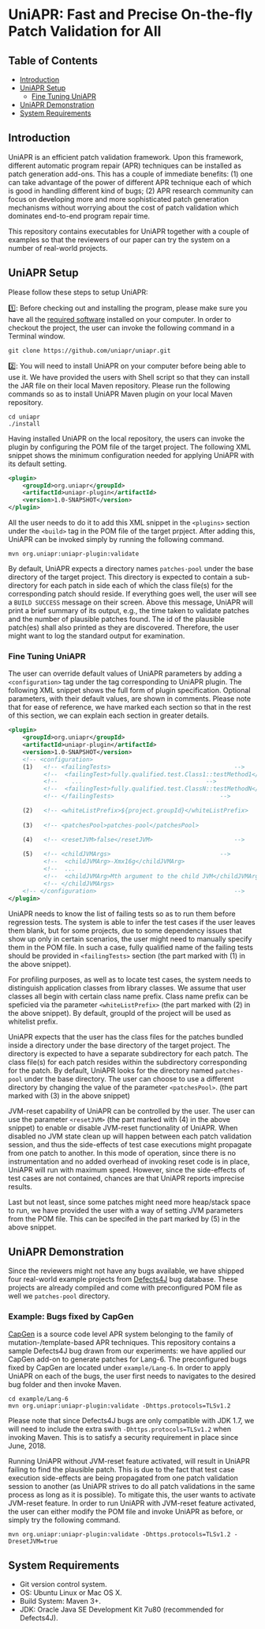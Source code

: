 # UniAPR: Fast and Precise On-the-fly Patch Validation for All

## Table of Contents
- [Introduction](#introduction)
- [UniAPR Setup](#uniapr-setup)
    * [Fine Tuning UniAPR](#fine-tuning-uniapr)
- [UniAPR Demonstration](#uniapr-demonstration)
- [System Requirements](#system-requirements)

## Introduction
UniAPR is an efficient patch validation framework. Upon this framework, different automatic program repair (APR) techniques can be installed as patch generation add-ons. This has a couple of immediate benefits: (1) one can take advantage of the power of different APR technique each of which is good in handling different kind of bugs; (2) APR research community can focus on developing more and more sophisticated patch generation mechanisms without worrying about the cost of patch validation which dominates end-to-end program repair time.

This repository contains executables for UniAPR together with a couple of examples so that the reviewers of our paper can try the system on a number of real-world projects.

## UniAPR Setup
Please follow these steps to setup UniAPR:

:one:: Before checking out and installing the program, please make sure you have all the [required software](#system-requirements) installed on your computer. In order to checkout the project, the user can invoke the following command in a Terminal window.

```shell script
git clone https://github.com/uniapr/uniapr.git
```

:two:: You will need to install UniAPR on your computer before being able to use it. We have provided the users with Shell script so that they can install the JAR file on their local Maven repository. Please run the following commands so as to install UniAPR Maven plugin on your local Maven repository.

```shell script
cd uniapr
./install
```

Having installed UniAPR on the local repository, the users can invoke the plugin by configuring the POM file of the target project. The following XML snippet shows the minimum configuration needed for applying UniAPR with its default setting.

```xml
<plugin>
    <groupId>org.uniapr</groupId>
    <artifactId>uniapr-plugin</artifactId>
    <version>1.0-SNAPSHOT</version>
</plugin>
```

All the user needs to do it to add this XML snippet in the `<plugins>` section under the `<build>` tag in the POM file of the target prpject. After adding this, UniAPR can be invoked simply by running the following command.

```shell script
mvn org.uniapr:uniapr-plugin:validate
```

By default, UniAPR expects a directory names `patches-pool` under the base directory of the target project. This directory is expected to contain a sub-directory for each patch in side each of which the class file(s) for the corresponding patch should reside. If everything goes well, the user will see a `BUILD SUCCESS` message on their screen. Above this message, UniAPR will print a brief summary of its output, e.g., the time taken to validate patches and the number of plausible patches found. The id of the plausible patch(es) shall also printed as they are discovered. Therefore, the user might want to log the standard output for examination.

### Fine Tuning UniAPR
The user can override default values of UniAPR parameters by adding a `<configuration>` tag under the tag corresponding to UniAPR plugin. The following XML snippet shows the full form of plugin specification. Optional parameters, with their default values, are shown in comments. Please note that for ease of reference, we have marked each section so that in the rest of this section, we can explain each section in greater details.

```xml
<plugin>
    <groupId>org.uniapr</groupId>
    <artifactId>uniapr-plugin</artifactId>
    <version>1.0-SNAPSHOT</version>
    <!-- <configuration>		           	                            -->
    (1)   <!-- <failingTests>	      						    -->
          <!--  <failingTest>fully.qualified.test.Class1::testMethod1</failingTest> -->
          <!--    ...								    -->
          <!--	<failingTest>fully.qualified.test.ClassN::testMethodN</failingTest> -->
          <!-- </failingTests>							    -->

    (2)   <!-- <whiteListPrefix>${project.groupId}</whiteListPrefix>        	    -->
	
    (3)   <!-- <patchesPool>patches-pool</patchesPool>                              -->

    (4)   <!-- <resetJVM>false</resetJVM>					    -->
        
    (5)   <!-- <childJVMArgs>							    -->
          <!--  <childJVMArg>-Xmx16g</childJVMArg>                       	    -->
          <!--  ...                                                      	    -->
          <!--  <childJVMArg>Mth argument to the child JVM</childJVMArg> 	    -->
          <!-- </childJVMArgs>                                               	    -->
    <!-- </configuration>	         	         			    -->
</plugin>
```

UniAPR needs to know the list of failing tests so as to run them before regression tests. The system is able to infer the test cases if the user leaves them blank, but for some projects, due to some dependency issues that show up only in certain scenarios, the user might need to manually specify them in the POM file. In such a case, fully qualified name of the failing tests should be provided in `<failingTests>` section (the part marked with (1) in the above snippet).

For profiling purposes, as well as to locate test cases, the system needs to distinguish application classes from library classes. We assume that user classes all begin with certain class name prefix. Class name prefix can be speficied via the parameter `<whiteListPrefix>` (the part marked with (2) in the above snippet). By default, groupId of the project will be used as whitelist prefix.

UniAPR expects that the user has the class files for the patches bundled inside a directory under the base directory of the target project. The directory is expected to have a separate subdirectory for each patch. The class file(s) for each patch resides within the subdirectory corresponding for the patch. By default, UniAPR looks for the directory named `patches-pool` under the base directory. The user can choose to use a different directory by changing the value of the parameter `<patchesPool>`. (the part marked with (3) in the above snippet)

JVM-reset capability of UniAPR can be controlled by the user. The user can use the parameter `<resetJVM>` (the part marked with (4) in the above snippet) to enable or disable JVM-reset functionality of UniAPR. When disabled no JVM state clean up will happen between each patch validation session, and thus the side-effects of test case executions might propagate from one patch to another. In this mode of operation, since there is no instrumentation and no added overhead of invoking reset code is in place, UniAPR will run with maximum speed. However, since the side-effects of test cases are not contained, chances are that UniAPR reports imprecise results.

Last but not least, since some patches might need more heap/stack space to run, we have provided the user with a way of setting JVM parameters from the POM file. This can be specifed in the part marked by (5) in the above snippet.

## UniAPR Demonstration
Since the reviewers might not have any bugs available, we have shipped four real-world example projects from [Defects4J](https://github.com/rjust/defects4j) bug database. These projects are already compiled and come with preconfigured POM file as well we `patches-pool` directory.

### Example: Bugs fixed by CapGen
[CapGen](https://github.com/justinwm/CapGen) is a source code level APR system belonging to the family of mutation-/template-based APR techniques. This repository contains a sample Defects4J bug drawn from our experiments: we have applied our CapGen add-on to generate patches for Lang-6. The preconfigured bugs fixed by CapGen are located under `example/Lang-6`. In order to apply UniAPR on each of the bugs, the user first needs to navigates to the desired bug folder and then invoke Maven.

```shell script
cd example/Lang-6
mvn org.uniapr:uniapr-plugin:validate -Dhttps.protocols=TLSv1.2
```

Please note that since Defects4J bugs are only compatible with JDK 1.7, we will need to include the extra swith `-Dhttps.protocols=TLSv1.2` when invoking Maven. This is to satisfy a security requirement in place since June, 2018.

Running UniAPR without JVM-reset feature activated, will result in UniAPR failing to find the plausible patch. This is due to the fact that test case execution side-effects are being propagated from one patch validation session to another (as UniAPR strives to do all patch validations in the same process as long as it is possible). To mitigate this, the user wants to activate JVM-reset feature. In order to run UniAPR with JVM-reset feature activated, the user can either modify the POM file and invoke UniAPR as before, or simply try the following command.

```shell script
mvn org.uniapr:uniapr-plugin:validate -Dhttps.protocols=TLSv1.2 -DresetJVM=true
```

## System Requirements
* Git version control system.
* OS: Ubuntu Linux or Mac OS X.
* Build System: Maven 3+.
* JDK: Oracle Java SE Development Kit 7u80 (recommended for Defects4J).
